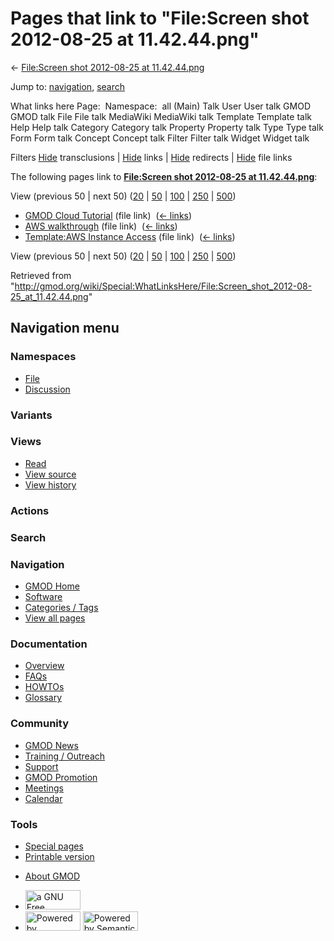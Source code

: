 <div id="mw-page-base" class="noprint">

</div>

<div id="mw-head-base" class="noprint">

</div>

<div id="content" class="mw-body" role="main">

<span id="top"></span>

<div id="mw-js-message" style="display:none;">

</div>



# <span dir="auto">Pages that link to "File:Screen shot 2012-08-25 at 11.42.44.png"</span>

<div id="bodyContent">

<div id="contentSub">

← [File:Screen shot 2012-08-25 at
11.42.44.png](/wiki/File:Screen_shot_2012-08-25_at_11.42.44.png "File:Screen shot 2012-08-25 at 11.42.44.png")

</div>

<div id="jump-to-nav" class="mw-jump">

Jump to: [navigation](#mw-navigation), [search](#p-search)

</div>

<div id="mw-content-text">

What links here Page:  Namespace:  all (Main) Talk User User talk GMOD
GMOD talk File File talk MediaWiki MediaWiki talk Template Template talk
Help Help talk Category Category talk Property Property talk Type Type
talk Form Form talk Concept Concept talk Filter Filter talk Widget
Widget talk

Filters
[Hide](/mediawiki/index.php?title=Special:WhatLinksHere/File:Screen_shot_2012-08-25_at_11.42.44.png&hidetrans=1 "Special:WhatLinksHere/File:Screen shot 2012-08-25 at 11.42.44.png")
transclusions \|
[Hide](/mediawiki/index.php?title=Special:WhatLinksHere/File:Screen_shot_2012-08-25_at_11.42.44.png&hidelinks=1 "Special:WhatLinksHere/File:Screen shot 2012-08-25 at 11.42.44.png")
links \|
[Hide](/mediawiki/index.php?title=Special:WhatLinksHere/File:Screen_shot_2012-08-25_at_11.42.44.png&hideredirs=1 "Special:WhatLinksHere/File:Screen shot 2012-08-25 at 11.42.44.png")
redirects \|
[Hide](/mediawiki/index.php?title=Special:WhatLinksHere/File:Screen_shot_2012-08-25_at_11.42.44.png&hideimages=1 "Special:WhatLinksHere/File:Screen shot 2012-08-25 at 11.42.44.png")
file links

The following pages link to **[File:Screen shot 2012-08-25 at
11.42.44.png](/wiki/File:Screen_shot_2012-08-25_at_11.42.44.png "File:Screen shot 2012-08-25 at 11.42.44.png")**:

View (previous 50 \| next 50)
([20](/mediawiki/index.php?title=Special:WhatLinksHere/File:Screen_shot_2012-08-25_at_11.42.44.png&limit=20 "Special:WhatLinksHere/File:Screen shot 2012-08-25 at 11.42.44.png")
\|
[50](/mediawiki/index.php?title=Special:WhatLinksHere/File:Screen_shot_2012-08-25_at_11.42.44.png&limit=50 "Special:WhatLinksHere/File:Screen shot 2012-08-25 at 11.42.44.png")
\|
[100](/mediawiki/index.php?title=Special:WhatLinksHere/File:Screen_shot_2012-08-25_at_11.42.44.png&limit=100 "Special:WhatLinksHere/File:Screen shot 2012-08-25 at 11.42.44.png")
\|
[250](/mediawiki/index.php?title=Special:WhatLinksHere/File:Screen_shot_2012-08-25_at_11.42.44.png&limit=250 "Special:WhatLinksHere/File:Screen shot 2012-08-25 at 11.42.44.png")
\|
[500](/mediawiki/index.php?title=Special:WhatLinksHere/File:Screen_shot_2012-08-25_at_11.42.44.png&limit=500 "Special:WhatLinksHere/File:Screen shot 2012-08-25 at 11.42.44.png"))

- [GMOD Cloud Tutorial](/wiki/GMOD_Cloud_Tutorial "GMOD Cloud Tutorial")
  (file link) ‎ <span class="mw-whatlinkshere-tools">([←
  links](/mediawiki/index.php?title=Special:WhatLinksHere&target=GMOD+Cloud+Tutorial "Special:WhatLinksHere"))</span>
- [AWS walkthrough](/wiki/AWS_walkthrough "AWS walkthrough") (file link)
  ‎ <span class="mw-whatlinkshere-tools">([←
  links](/mediawiki/index.php?title=Special:WhatLinksHere&target=AWS+walkthrough "Special:WhatLinksHere"))</span>
- [Template:AWS Instance
  Access](/wiki/Template:AWS_Instance_Access "Template:AWS Instance Access")
  (file link) ‎ <span class="mw-whatlinkshere-tools">([←
  links](/mediawiki/index.php?title=Special:WhatLinksHere&target=Template%3AAWS+Instance+Access "Special:WhatLinksHere"))</span>

View (previous 50 \| next 50)
([20](/mediawiki/index.php?title=Special:WhatLinksHere/File:Screen_shot_2012-08-25_at_11.42.44.png&limit=20 "Special:WhatLinksHere/File:Screen shot 2012-08-25 at 11.42.44.png")
\|
[50](/mediawiki/index.php?title=Special:WhatLinksHere/File:Screen_shot_2012-08-25_at_11.42.44.png&limit=50 "Special:WhatLinksHere/File:Screen shot 2012-08-25 at 11.42.44.png")
\|
[100](/mediawiki/index.php?title=Special:WhatLinksHere/File:Screen_shot_2012-08-25_at_11.42.44.png&limit=100 "Special:WhatLinksHere/File:Screen shot 2012-08-25 at 11.42.44.png")
\|
[250](/mediawiki/index.php?title=Special:WhatLinksHere/File:Screen_shot_2012-08-25_at_11.42.44.png&limit=250 "Special:WhatLinksHere/File:Screen shot 2012-08-25 at 11.42.44.png")
\|
[500](/mediawiki/index.php?title=Special:WhatLinksHere/File:Screen_shot_2012-08-25_at_11.42.44.png&limit=500 "Special:WhatLinksHere/File:Screen shot 2012-08-25 at 11.42.44.png"))

</div>

<div class="printfooter">

Retrieved from
"<http://gmod.org/wiki/Special:WhatLinksHere/File:Screen_shot_2012-08-25_at_11.42.44.png>"

</div>

<div id="catlinks" class="catlinks catlinks-allhidden">

</div>

<div class="visualClear">

</div>

</div>

</div>

<div id="mw-navigation">

## Navigation menu

<div id="mw-head">



<div id="left-navigation">

<div id="p-namespaces" class="vectorTabs" role="navigation"
aria-labelledby="p-namespaces-label">

### Namespaces

- <span id="ca-nstab-image"><a href="/wiki/File:Screen_shot_2012-08-25_at_11.42.44.png"
  accesskey="c" title="View the file page [c]">File</a></span>
- <span id="ca-talk"><a
  href="/mediawiki/index.php?title=File_talk:Screen_shot_2012-08-25_at_11.42.44.png&amp;action=edit&amp;redlink=1"
  accesskey="t"
  title="Discussion about the content page [t]">Discussion</a></span>

</div>

<div id="p-variants" class="vectorMenu emptyPortlet" role="navigation"
aria-labelledby="p-variants-label">

### 

### Variants[](#)

<div class="menu">

</div>

</div>

</div>

<div id="right-navigation">

<div id="p-views" class="vectorTabs" role="navigation"
aria-labelledby="p-views-label">

### Views

- <span id="ca-view">[Read](/wiki/File:Screen_shot_2012-08-25_at_11.42.44.png)</span>
- <span id="ca-viewsource"><a
  href="/mediawiki/index.php?title=File:Screen_shot_2012-08-25_at_11.42.44.png&amp;action=edit"
  accesskey="e" title="This page is protected.
  You can view its source [e]">View source</a></span>
- <span id="ca-history"><a
  href="/mediawiki/index.php?title=File:Screen_shot_2012-08-25_at_11.42.44.png&amp;action=history"
  accesskey="h" title="Past revisions of this page [h]">View history</a></span>

</div>

<div id="p-cactions" class="vectorMenu emptyPortlet" role="navigation"
aria-labelledby="p-cactions-label">

### Actions[](#)

<div class="menu">

</div>

</div>

<div id="p-search" role="search">

### Search

<div id="simpleSearch">

</div>

</div>

</div>

</div>

<div id="mw-panel">

<div id="p-logo" role="banner">

<a href="/wiki/Main_Page"
style="background-image: url(http://gmod.org/images/GMOD-cogs.png);"
title="Visit the main page"></a>

</div>

<div id="p-Navigation" class="portal" role="navigation"
aria-labelledby="p-Navigation-label">

### Navigation

<div class="body">

- <span id="n-GMOD-Home">[GMOD Home](/wiki/Main_Page)</span>
- <span id="n-Software">[Software](/wiki/GMOD_Components)</span>
- <span id="n-Categories-.2F-Tags">[Categories /
  Tags](/wiki/Categories)</span>
- <span id="n-View-all-pages">[View all
  pages](/wiki/Special:AllPages)</span>

</div>

</div>

<div id="p-Documentation" class="portal" role="navigation"
aria-labelledby="p-Documentation-label">

### Documentation

<div class="body">

- <span id="n-Overview">[Overview](/wiki/Overview)</span>
- <span id="n-FAQs">[FAQs](/wiki/Category:FAQ)</span>
- <span id="n-HOWTOs">[HOWTOs](/wiki/Category:HOWTO)</span>
- <span id="n-Glossary">[Glossary](/wiki/Glossary)</span>

</div>

</div>

<div id="p-Community" class="portal" role="navigation"
aria-labelledby="p-Community-label">

### Community

<div class="body">

- <span id="n-GMOD-News">[GMOD News](/wiki/GMOD_News)</span>
- <span id="n-Training-.2F-Outreach">[Training /
  Outreach](/wiki/Training_and_Outreach)</span>
- <span id="n-Support">[Support](/wiki/Support)</span>
- <span id="n-GMOD-Promotion">[GMOD
  Promotion](/wiki/GMOD_Promotion)</span>
- <span id="n-Meetings">[Meetings](/wiki/Meetings)</span>
- <span id="n-Calendar">[Calendar](/wiki/Calendar)</span>

</div>

</div>

<div id="p-tb" class="portal" role="navigation"
aria-labelledby="p-tb-label">

### Tools

<div class="body">

- <span id="t-specialpages"><a href="/wiki/Special:SpecialPages" accesskey="q"
  title="A list of all special pages [q]">Special pages</a></span>
- <span id="t-print"><a
  href="/mediawiki/index.php?title=Special:WhatLinksHere/File:Screen_shot_2012-08-25_at_11.42.44.png&amp;printable=yes"
  rel="alternate" accesskey="p"
  title="Printable version of this page [p]">Printable version</a></span>

</div>

</div>

</div>

</div>

<div id="footer" role="contentinfo">

- <span id="footer-places-about">[About
  GMOD](/wiki/GMOD:About "GMOD:About")</span>

<!-- -->

- <span id="footer-copyrightico">[<img src="http://www.gnu.org/graphics/gfdl-logo-small.png" width="88"
  height="31" alt="a GNU Free Documentation License" />](http://www.gnu.org/licenses/fdl-1.3.html)</span>
- <span id="footer-poweredbyico">[<img src="/mediawiki/skins/common/images/poweredby_mediawiki_88x31.png"
  width="88" height="31" alt="Powered by MediaWiki" />](//www.mediawiki.org/)
  [<img
  src="/mediawiki/extensions/SemanticMediaWiki/includes/../resources/images/smw_button.png"
  width="88" height="31" alt="Powered by Semantic MediaWiki" />](https://www.semantic-mediawiki.org/wiki/Semantic_MediaWiki)</span>

<div style="clear:both">

</div>

</div>
